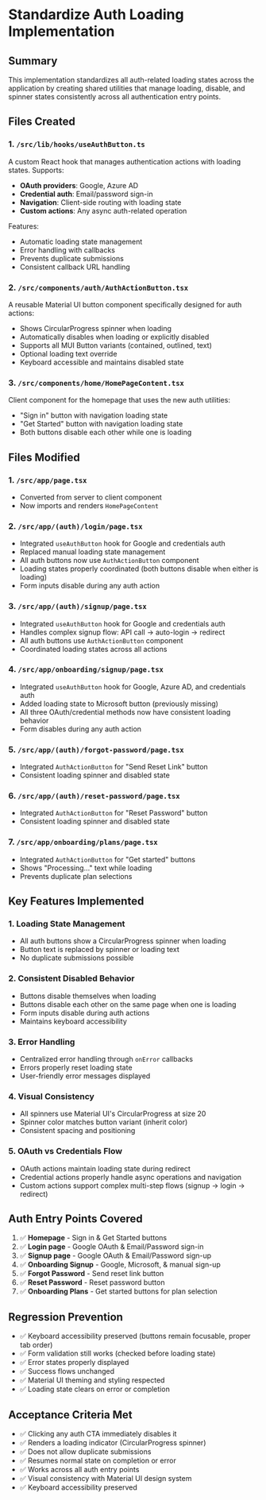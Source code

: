 # Standardize Auth Loading Implementation

## Summary

This implementation standardizes all auth-related loading states across the application by creating shared utilities that manage loading, disable, and spinner states consistently across all authentication entry points.

## Files Created

### 1. `/src/lib/hooks/useAuthButton.ts`
A custom React hook that manages authentication actions with loading states. Supports:
- **OAuth providers**: Google, Azure AD
- **Credential auth**: Email/password sign-in
- **Navigation**: Client-side routing with loading state
- **Custom actions**: Any async auth-related operation

Features:
- Automatic loading state management
- Error handling with callbacks
- Prevents duplicate submissions
- Consistent callback URL handling

### 2. `/src/components/auth/AuthActionButton.tsx`
A reusable Material UI button component specifically designed for auth actions:
- Shows CircularProgress spinner when loading
- Automatically disables when loading or explicitly disabled
- Supports all MUI Button variants (contained, outlined, text)
- Optional loading text override
- Keyboard accessible and maintains disabled state

### 3. `/src/components/home/HomePageContent.tsx`
Client component for the homepage that uses the new auth utilities:
- "Sign in" button with navigation loading state
- "Get Started" button with navigation loading state
- Both buttons disable each other while one is loading

## Files Modified

### 1. `/src/app/page.tsx`
- Converted from server to client component
- Now imports and renders `HomePageContent`

### 2. `/src/app/(auth)/login/page.tsx`
- Integrated `useAuthButton` hook for Google and credentials auth
- Replaced manual loading state management
- All auth buttons now use `AuthActionButton` component
- Loading states properly coordinated (both buttons disable when either is loading)
- Form inputs disable during any auth action

### 3. `/src/app/(auth)/signup/page.tsx`
- Integrated `useAuthButton` hook for Google and credentials auth
- Handles complex signup flow: API call → auto-login → redirect
- All auth buttons use `AuthActionButton` component
- Coordinated loading states across all actions

### 4. `/src/app/onboarding/signup/page.tsx`
- Integrated `useAuthButton` hook for Google, Azure AD, and credentials auth
- Added loading state to Microsoft button (previously missing)
- All three OAuth/credential methods now have consistent loading behavior
- Form disables during any auth action

### 5. `/src/app/(auth)/forgot-password/page.tsx`
- Integrated `AuthActionButton` for "Send Reset Link" button
- Consistent loading spinner and disabled state

### 6. `/src/app/(auth)/reset-password/page.tsx`
- Integrated `AuthActionButton` for "Reset Password" button
- Consistent loading spinner and disabled state

### 7. `/src/app/onboarding/plans/page.tsx`
- Integrated `AuthActionButton` for "Get started" buttons
- Shows "Processing..." text while loading
- Prevents duplicate plan selections

## Key Features Implemented

### 1. Loading State Management
- All auth buttons show a CircularProgress spinner when loading
- Button text is replaced by spinner or loading text
- No duplicate submissions possible

### 2. Consistent Disabled Behavior
- Buttons disable themselves when loading
- Buttons disable each other on the same page when one is loading
- Form inputs disable during auth actions
- Maintains keyboard accessibility

### 3. Error Handling
- Centralized error handling through `onError` callbacks
- Errors properly reset loading state
- User-friendly error messages displayed

### 4. Visual Consistency
- All spinners use Material UI's CircularProgress at size 20
- Spinner color matches button variant (inherit color)
- Consistent spacing and positioning

### 5. OAuth vs Credentials Flow
- OAuth actions maintain loading state during redirect
- Credential actions properly handle async operations and navigation
- Custom actions support complex multi-step flows (signup → login → redirect)

## Auth Entry Points Covered

1. ✅ **Homepage** - Sign in & Get Started buttons
2. ✅ **Login page** - Google OAuth & Email/Password sign-in
3. ✅ **Signup page** - Google OAuth & Email/Password sign-up
4. ✅ **Onboarding Signup** - Google, Microsoft, & manual sign-up
5. ✅ **Forgot Password** - Send reset link button
6. ✅ **Reset Password** - Reset password button
7. ✅ **Onboarding Plans** - Get started buttons for plan selection

## Regression Prevention

- ✅ Keyboard accessibility preserved (buttons remain focusable, proper tab order)
- ✅ Form validation still works (checked before loading state)
- ✅ Error states properly displayed
- ✅ Success flows unchanged
- ✅ Material UI theming and styling respected
- ✅ Loading state clears on error or completion

## Acceptance Criteria Met

- ✅ Clicking any auth CTA immediately disables it
- ✅ Renders a loading indicator (CircularProgress spinner)
- ✅ Does not allow duplicate submissions
- ✅ Resumes normal state on completion or error
- ✅ Works across all auth entry points
- ✅ Visual consistency with Material UI design system
- ✅ Keyboard accessibility preserved
